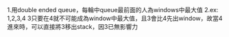1.用double ended queue，每輪中queue最前面的人為windows中最大值
2.ex: 1,2,3,4
  3只要在4就不可能成為window中最大值，且3會比4先出window，故當4進來時，可以直接將3移出stack，因3已無影響力